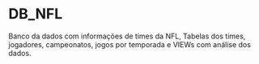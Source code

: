 # DB_NFL
Banco da dados com informações de times da NFL, Tabelas dos times, jogadores, campeonatos, jogos por temporada e VIEWs com análise dos dados.
